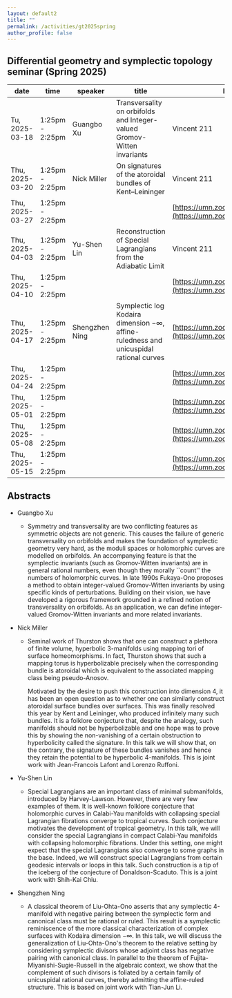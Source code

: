 ```yaml
---
layout: default2
title: ""
permalink: /activities/gt2025spring
author_profile: false
---
```


## Differential geometry and symplectic topology seminar (Spring 2025)

| date | time | speaker | title | location
| -- | -- | ---- | -------- | ----- 
 | Tu, 2025-03-18 | 1:25pm - 2:25pm | Guangbo Xu| Transversality on orbifolds and Integer-valued Gromov-Witten invariants | Vincent 211| 
 | Thu, 2025-03-20 | 1:25pm - 2:25pm | Nick Miller  | On signatures of the atoroidal bundles of Kent–Leininger | Vincent 211 | 
 | Thu, 2025-03-27 | 1:25pm - 2:25pm |  |  | [https://umn.zoom.us/j/92113794726](https://umn.zoom.us/j/92113794726) | 
 | Thu, 2025-04-03 | 1:25pm - 2:25pm | Yu-Shen Lin | Reconstruction of Special Lagrangians from the Adiabatic Limit | Vincent 211 | 
 | Thu, 2025-04-10 | 1:25pm - 2:25pm |  |  | [https://umn.zoom.us/j/92113794726](https://umn.zoom.us/j/92113794726) | 
 | Thu, 2025-04-17 | 1:25pm - 2:25pm | Shengzhen Ning | Symplectic log Kodaira dimension −∞, affine-ruledness and unicuspidal rational curves | [https://umn.zoom.us/j/92113794726](https://umn.zoom.us/j/92113794726) | 
 | Thu, 2025-04-24 | 1:25pm - 2:25pm |  |  | [https://umn.zoom.us/j/92113794726](https://umn.zoom.us/j/92113794726) | 
 | Thu, 2025-05-01 | 1:25pm - 2:25pm |  |  | [https://umn.zoom.us/j/92113794726](https://umn.zoom.us/j/92113794726) | 
 | Thu, 2025-05-08 | 1:25pm - 2:25pm |  |  | [https://umn.zoom.us/j/92113794726](https://umn.zoom.us/j/92113794726) | 
 | Thu, 2025-05-15 | 1:25pm - 2:25pm |  |  | [https://umn.zoom.us/j/92113794726](https://umn.zoom.us/j/92113794726) | 

 ## Abstracts

- Guangbo Xu

  - Symmetry and transversality are two conflicting features as symmetric objects are not generic. This causes the failure of generic transversality on orbifolds and makes the foundation of symplectic geometry very hard, as the moduli spaces or holomorphic curves are modelled on orbifolds. An accompanying feature is that the symplectic invariants (such as Gromov-Witten invariants) are in general rational numbers, even though they morally ``count'' the numbers of holomorphic curves. In late 1990s Fukaya-Ono proposes a method to obtain integer-valued Gromov-Witten invariants by using specific kinds of perturbations. Building on their vision, we have developed a rigorous framework grounded in a refined notion of transversality on orbifolds. As an application, we can define integer-valued Gromov-Witten invariants and more related invariants.

- Nick Miller
  
  - Seminal work of Thurston shows that one can construct a plethora of finite volume, hyperbolic 3-manifolds using mapping tori of surface homeomorphisms. In fact, Thurston shows that such a mapping torus is hyperbolizable precisely when the corresponding bundle is atoroidal which is equivalent to the associated mapping class being pseudo-Anosov.

    Motivated by the desire to push this construction into dimension 4, it has been an open question as to whether one can similarly construct atoroidal surface bundles over surfaces. This was finally resolved this year by Kent and Leininger, who produced infinitely many such bundles. It is a folklore conjecture that, despite the analogy, such manifolds should not be hyperbolizable and one hope was to prove this by showing the non-vanishing of a certain obstruction to hyperbolicity called the signature. In this talk we will show that, on the contrary, the signature of these bundles vanishes and hence they retain the potential to be hyperbolic 4-manifolds. This is joint work with Jean-Francois Lafont and Lorenzo Ruffoni.

- Yu-Shen Lin

  - Special Lagrangians are an important class of minimal submanifolds, introduced by Harvey-Lawson. However, there are very few examples of them. It is well-known folklore conjecture that holomorphic curves in Calabi-Yau manifolds with collapsing special Lagrangian fibrations converge to tropical curves. Such conjecture motivates the development of tropical geometry. In this talk, we will consider the special Lagrangians in compact Calabi-Yau manifolds with collapsing holomorphic fibrations. Under this setting, one might expect that the special Lagrangians also converge to some graphs in the base. Indeed, we will construct special Lagrangians from certain geodesic intervals or loops in this talk. Such construction is a tip of the iceberg of the conjecture of Donaldson-Scaduto. This is a joint work with Shih-Kai Chiu.


- Shengzhen Ning

  - A classical theorem of Liu-Ohta-Ono asserts that any symplectic 4-manifold with negative pairing between the symplectic form and canonical class must be rational or ruled. This result is a symplectic reminiscence of the more classical characterization of complex surfaces with Kodaira dimension −∞. In this talk, we will discuss the generalization of Liu-Ohta-Ono's theorem to the relative setting by considering symplectic divisors whose adjoint class has negative pairing with canonical class. In parallel to the theorem of Fujita-Miyanishi-Sugie-Russell in the algebraic context, we show that the complement of such divisors is foliated by a certain family of unicuspidal rational curves, thereby admitting the affine-ruled structure. This is based on joint work with Tian-Jun Li.
 
